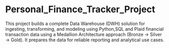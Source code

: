 # Personal_Finance_Tracker_Project
This project builds a complete Data Warehouse (DWH) solution for ingesting, transforming, and modeling using Python,SQL and Plaid financial transaction data using a Medallion Architecture approach (Bronze → Silver → Gold). It prepares the data for reliable reporting and analytical use cases.
